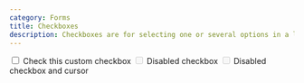 ```yaml
---
category: Forms
title: Checkboxes
description: Checkboxes are for selecting one or several options in a list, while radios are for selecting one option from many. A checkbox or radio with the `disabled` attribute will be styled appropriately. To have the label for the checkbox or radio also display a <strong>not-allowed</strong> cursor when the user hovers over the label, add the `disabled` class to your radio, `form-check-inline`, `.checkbox`, `.form-check-inline`, `.custom-control`, or `fieldset`.
---
```

<div class="docs-example">
  <label class="custom-control custom-checkbox">
    <input type="checkbox" class="custom-control-input">
    <span class="custom-control-indicator"></span>
    <span class="custom-control-description">Check this custom checkbox</span>
  </label>
  <label class="custom-control custom-checkbox">
      <input type="checkbox" class="custom-control-input" disabled>
      <span class="custom-control-indicator"></span>
      <span class="custom-control-description">Disabled checkbox</span>
    </label>
  <label class="custom-control custom-checkbox disabled">
    <input type="checkbox" class="custom-control-input" disabled>
    <span class="custom-control-indicator"></span>
    <span class="custom-control-description">Disabled checkbox and cursor</span>
  </label>
</div>

